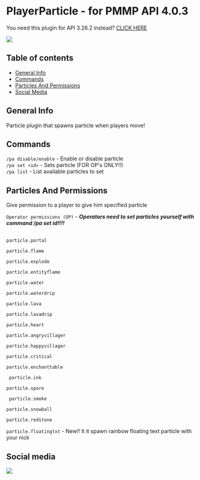 # PlayerParticle - for PMMP API 4.0.3

You need this plugin for API 3.26.2 instead? [CLICK HERE](https://github.com/J0k3rrWild/PlayerParticle/tree/master)

[![](https://poggit.pmmp.io/shield.state/PlayerParticle)](https://poggit.pmmp.io/p/PlayerParticle)

## Table of contents

* [General Info](#General-Info)
* [Commands](#Commands)
* [Particles And Permissions](#Particles-And-Permissions)
* [Social Media](#Social-media)

## General Info

Particle plugin that spawns particle when players move!

## Commands

```/pa disable/enable``` - Enable or disable particle<br>
```/pa set <id>``` - Sets particle (FOR OP's ONLY!!)<br>
```/pa list``` - List available particles to set<br>

## Particles And Permissions

Give permission to a player to give him specified particle

```Operator permissions (OP)``` - ***Operators need to set particles yourself with command /pa set id!!!!*** <br><br>
  
 ```particle.portal```
  
 ```particle.flame```

 ```particle.explode```
  
 ```particle.entityflame```

 ```particle.water```

 ```particle.waterdrip```

 ```particle.lava```

 ```particle.lavadrip```

 ```particle.heart```

 ```particle.angryvillager```

 ```particle.happyvillager```
  
 ```particle.critical```
 
 ```particle.enchanttable```
 
``` particle.ink```

 ```particle.spore```
  
``` particle.smoke```
 
 ```particle.snowball```
 
 ```particle.redstone```
  
 ```particle.floatingtxt``` - New!! It it spawn rainbow floating text particle with your nick
 
 ## Social media

[![](https://img.shields.io/badge/Discord-7289DA?style=for-the-badge&logo=discord&logoColor=white)](https://discord.gg/8b3rKZPYM8)

 
